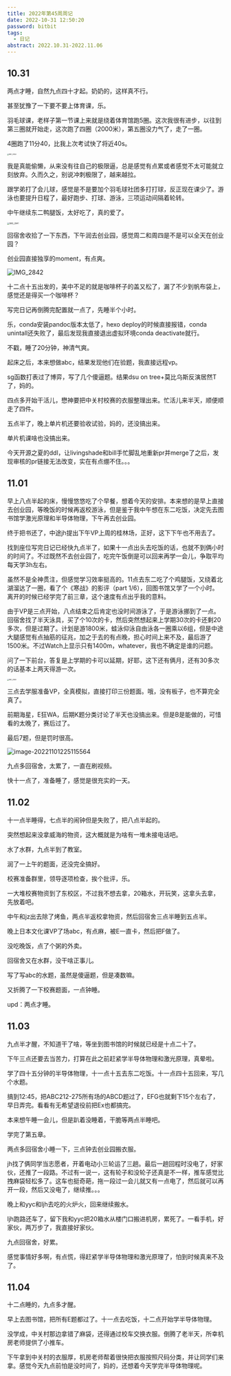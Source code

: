 ```yaml
---
title: 2022年第45周周记
date: 2022-10-31 12:50:20
password: bitbit
tags:
  - 日记
abstract: 2022.10.31-2022.11.06
---
```


## 10.31

两点才睡，自然九点四十才起。奶奶的，这样真不行。

甚至犹豫了一下要不要上体育课，乐。

羽毛球课，老样子第一节课上来就是绕着体育馆跑5圈。这次我很有进步，以往到第三圈就开始走，这次跑了四圈（2000米），第五圈没力气了，走了一圈。

4圈跑了11分40，比我上次考试快了将近40s。

<img src="https://raw.githubusercontent.com/SkqLiiiao/image/main/202210311255886.png" alt="IMG_2844" style="zoom:25%;" />

我是真能偷懒，从来没有往自己的极限逼，总是感觉有点累或者感觉不太可能就立刻放弃。久而久之，别说冲刺极限了，越来越拉。

跟学弟打了会儿球，感觉是不是要加个羽毛球社团多打打球，反正现在课少了。游泳也要提升日程了，最好跑步、打球、游泳，三项运动间隔着轮转。

中午继续东二鸭腿饭，太好吃了，真的爱了。

<img src="https://raw.githubusercontent.com/SkqLiiiao/image/main/202210311257997.jpeg" alt="IMG_2841" style="zoom: 33%;" />

回宿舍收拾了一下东西，下午润去创业园，感觉周二和周四是不是可以全天在创业园？

创业园直接独享的moment，有点爽。

![IMG_2842](https://raw.githubusercontent.com/SkqLiiiao/image/main/202210311258258.jpeg)

十二点十五出发的，美中不足的就是咖啡杯子的盖又松了，漏了不少到帆布袋上，感觉还是得买一个咖啡杯？

写完日记再倒腾完配置就一点了，先睡半个小时。

乐，conda安装pandoc版本太低了，hexo deploy的时候直接报错，conda unintall还失败了，最后发现我直接退出虚拟环境conda deactivate就行。

不戳，睡了20分钟，神清气爽。

起床之后，本来想做abc，结果发现他们在验题，我直接远程vp。

sg函数打表过了博弈，写了几个傻逼题。结果dsu on tree+莫比乌斯反演居然T了，妈的。

四点多开始干活儿，懋神要把中关村校赛的衣服整理出来。忙活儿来半天，顺便顺走了四件。

五点半了，晚上单片机还要验收试验，妈的，还没搞出来。

单片机课啥也没搞出来。

今天开源之夏的ddl，让livingshade和bill手忙脚乱地重新pr并merge了之后，发现审核的pr链接无法改变，实在有点绷不住。。。

## 11.01

早上八点半起的床，慢慢悠悠吃了个早餐，想着今天的安排。本来想的是早上直接去创业园，等晚饭的时候再返校游泳，但是鉴于我中午想在东二吃饭，决定先去图书馆学激光原理和半导体物理，下午再去创业园。

终于把书还了，中途jh提出下午VP上周的桂林场，正好，这下下午也不用去了。

找到座位写完日记已经快九点半了，如果十一点出头去吃饭的话，也就不到俩小时的时间了。不过既然不去创业园了，吃完午饭倒是可以回来再学一会儿，争取平均每天学3h左右。

虽然不是全神贯注，但感觉学习效率挺高的。11点去东二吃了个鸡腿饭，又绕着北湖溜达了一圈，看了个《寒战》的影评（part 1/6），回图书馆又学了一个小时。离开的时候已经学完了前三章，这个速度有点出乎我的意料。

由于VP是三点开始，八点结束之后肯定也没时间游泳了，于是游泳挪到了一点。回宿舍找了半天泳具，买了个10次的卡，然后突然想起来上学期30次的卡还剩20多次，但是过期了。计划是游1800米，蛙泳仰泳自由泳各一圈乘以6组，但是中途大腿感觉有点抽筋的征兆，加之于去的有点晚，担心时间上来不及，最后游了1500米。不过Watch上显示只有1400m，whatever，我也不确定是谁的问题。

问了一下前台，答复是上学期的卡可以延期，好耶，这下还有俩月，还有30多次的话基本上两天得游一次。

<img src="https://raw.githubusercontent.com/SkqLiiiao/image/main/202211011502174.png" alt="IMG_2869" style="zoom:25%;" />

三点去学服准备VP，全真模拟，直接打印三份题面。哦，没有板子，也不算完全真了。

前期海星，E狂WA，后期K题分类讨论了半天也没搞出来。但是B是能做的，可惜看的太晚了，赛后过了。

最后7题，但是罚时很高。

![image-20221101225115564](https://raw.githubusercontent.com/SkqLiiiao/image/main/202211012251612.png)

九点多回宿舍，太累了，一直在刷视频。

快十一点了，准备睡了，感觉是很充实的一天。

## 11.02

十一点半睡得，七点半的闹钟但是失败了，把八点半起的。

突然想起来没拿威海的物资，这大概就是为啥有一堆未接电话吧。

水了水群，九点半到了教室。

润了一上午的题面，还没完全搞好。

校赛准备群里，领导逐项检查，挨个批评，乐。

一大堆校赛物资到了东校区，不过我不想去拿，20箱水，开玩笑，这拿头去拿，先放着吧。

中午和jz出去除了烤鱼，两点半返校拿物资，然后回宿舍三点半睡到五点半。

晚上日本文化课VP了场abc，有点麻，被E一直卡，然后把F做了。

没吃晚饭，点了个粥的外卖。

回宿舍又在水群，没干啥正事儿。

写了写abc的水题，虽然是傻逼题，但是凑数嘛。

又折腾了一下校赛题面，一点钟睡。

upd：两点才睡。

## 11.03

九点半才醒，不知道干了啥，等坐到图书馆的时候就已经是十点二十了。

下午三点还要去当苦力，打算在此之前赶紧学半导体物理和激光原理，真晕啦。

学了四十五分钟的半导体物理，十一点十五去东二吃饭。十一点四十五回来，写几个水题。

搞到12:45，把ABC212-275所有场的ABCD题过了，EFG也就剩下15个左右了，早日弄完。看看有无希望退役前把Ex也都搞完。

本来想午睡一会儿，但是趴着没睡着，干脆等两点半睡吧。

学完了第五章。

两点多回宿舍小睡一下，三点钟去创业园搬衣服。

jh找了俩同学当志愿者，开着电动小三轮运了三趟。最后一趟回程时没电了，好家伙，还推了一段路。不过有一说一，这有轮子和没轮子还真是不一样，推车感觉比拽麻袋轻松多了。这车也挺奇葩，拖一段过一会儿就又有一点电了，然后就可以再开一段，然后又没电了，继续推。。。

晚上和yyc和ljh去吃的火炉火，回来继续搬水。

ljh跑路还车了，留下我和yyc把20箱水从楼门口搬进机房，累死了。一看手机，好家伙，两万步了，我直接好家伙。

九点回宿舍，好累。

感觉事情好多啊，有点慌，得赶紧学半导体物理和激光原理了，怕到时候真来不及了。

## 11.04

十二点睡的，九点多才醒。

早上去图书馆，把所有E题都过了。十一点去吃饭，十二点开始学半导体物理。

没学成，中关村那边拿错了麻袋，还得通过校车交换衣服。倒腾了老半天，所幸机房老师提供了小推车。

下午拿到中关村的衣服厚，机房老师帮着很快把衣服按照尺码分类，并让同学们来拿。感觉今天九点前怕是没时间了，妈的，还想着今天学完半导体物理呢。
